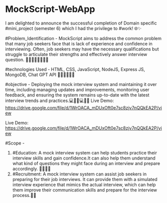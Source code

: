 # MockScript-WebApp

<!-- 🚀 An #interview preparation #webApplication we named it as - "MockScript" ! 🎉 -->

I am delighted to announce the successful completion of Domain specific #mini_project (semester 6) which I had the privilege to #work! 🌐✨

#Problem_Identification - MockScript aims to address the common problem that many job seekers face that is lack of experience and confidence in interviewing. Often, job seekers may have the necessary qualifications but struggle to articulate their strengths and effectively answer interview question. 👨‍💼👨‍💼👩‍💼👩‍💼

#technologies Used - HTML, CSS, JavaScript, NodeJS, Express JS, MongoDB, Chat GPT API 👨‍🔧👩‍🔧👨‍🔧

#objective - Deploying the mock interview system and maintaining it over time, including managing updates and improvements, monitoring user feedback, and ensuring the system remains up-to-date with the latest interview trends and practices.💻👨‍💼💻👩‍💼
                  Live Demo: https://drive.google.com/file/d/1WrOACA_mDUxOft0e7sc8zjv7nQQkEA2P/view

Live Demo: https://drive.google.com/file/d/1WrOACA_mDUxOft0e7sc8zjv7nQQkEA2P/view

#Scope -  
1. #Education: A mock interview system can help students practice their interview skills and gain confidence.It can also help them understand what kind of questions they might face during an interview and prepare accordingly. 👨‍🎓👩‍🎓
2. #Recruitment: A mock interview system can assist job seekers in preparing for their job interviews. It can provide them with a simulated interview experience that mimics the actual interview, which can help them improve their communication skills and prepare for the interview process.👨‍💼
